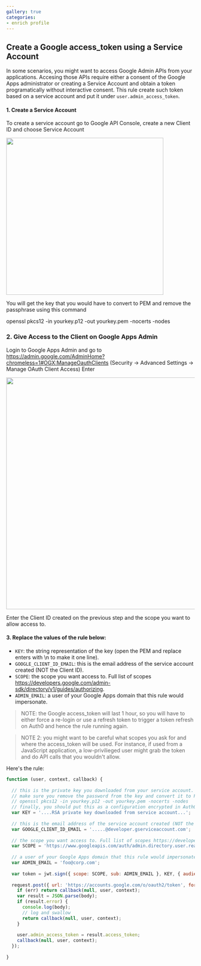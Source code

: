 ```yaml
---
gallery: true
categories:
- enrich profile
---
```

## Create a Google access_token using a Service Account

In some scenarios, you might want to access Google Admin APIs from your applications. Accesing those APIs require either a consent of the Google Apps administrator or creating a Service Account and obtain a token programatically without interactive consent. This rule create such token based on a service account and put it under `user.admin_access_token`. 

#### 1. Create a Service Account

To create a service account go to Google API Console, create a new Client ID and choose Service Account

<img src="https://cloudup.com/cpvhC6n9xW9+" width="420">

You will get the key that you would have to convert to PEM and remove the passphrase using this command

  openssl pkcs12 -in yourkey.p12 -out yourkey.pem -nocerts -nodes

### 2. Give Access to the Client on Google Apps Admin

Login to Google Apps Admin and go to <https://admin.google.com/AdminHome?chromeless=1#OGX:ManageOauthClients> (Security -> Advanced Settings -> Manage OAuth Client Access)
Enter

<img src="https://cloudup.com/c0Nq5NWRFaQ+" width="620">

Enter the Client ID created on the previous step and the scope you want to allow access to.

#### 3. Replace the values of the rule below:

* `KEY`: the string representation of the key (open the PEM and replace enters with \n to make it one line).
* `GOOGLE_CLIENT_ID_EMAIL`: this is the email address of the service account created (NOT the Client ID).
* `SCOPE`: the scope you want access to. Full list of scopes https://developers.google.com/admin-sdk/directory/v1/guides/authorizing.
* `ADMIN_EMAIL`: a user of your Google Apps domain that this rule would impersonate.

> NOTE: the Google access_token will last 1 hour, so you will have to either force a re-login or use a refresh token to trigger a token refresh on Auth0 and hence the rule running again.

> NOTE 2: you might want to be careful what scopes you ask for and where the access_token will be used. For instance, if used from a JavaScript application, a low-privilieged user might grab the token and do API calls that you wouldn't allow.

Here's the rule:

```js
function (user, context, callback) {
  
  // this is the private key you downloaded from your service account.
  // make sure you remove the password from the key and convert it to PEM using the following
  // openssl pkcs12 -in yourkey.p12 -out yourkey.pem -nocerts -nodes
  // finally, you should put this as a configuration encrypted in Auth0
  var KEY = '....RSA private key downloaded from service account...'; 
  
  // this is the email address of the service account created (NOT the Client ID)
  var GOOGLE_CLIENT_ID_EMAIL = '.....@developer.gserviceaccount.com';
  
  // the scope you want access to. Full list of scopes https://developers.google.com/admin-sdk/directory/v1/guides/authorizing
  var SCOPE = 'https://www.googleapis.com/auth/admin.directory.user.readonly';
  
  // a user of your Google Apps domain that this rule would impersonate
  var ADMIN_EMAIL = 'foo@corp.com';
  
  var token = jwt.sign({ scope: SCOPE, sub: ADMIN_EMAIL }, KEY, { audience: "https://accounts.google.com/o/oauth2/token", issuer: GOOGLE_CLIENT_ID_EMAIL, expiresInMinutes: 60, algorithm: 'RS256'});
  
  request.post({ url: 'https://accounts.google.com/o/oauth2/token', form: { grant_type: 'urn:ietf:params:oauth:grant-type:jwt-bearer', assertion: token } }, function(err, resp, body) {
    if (err) return callback(null, user, context);
    var result = JSON.parse(body);
    if (result.error) {
      console.log(body);
      // log and swallow
      return callback(null, user, context);
    }
    
    user.admin_access_token = result.access_token;
    callback(null, user, context);
  });
  
}
```
